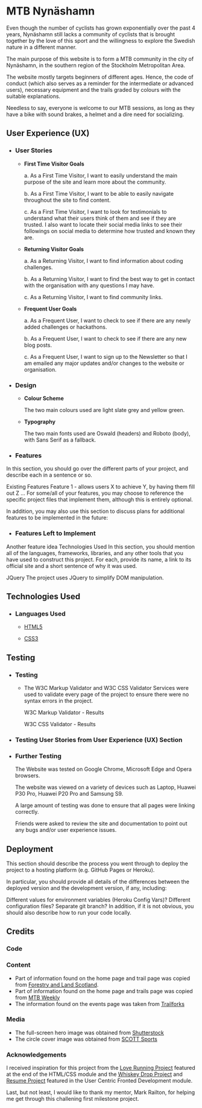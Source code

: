 # MTB Nynäshamn

Even though the number of cyclists has grown exponentially over the past 4 years, Nynäshamn still lacks a community of cyclists that is brought together by the love of this sport and the willingness to explore the Swedish nature in a different manner.

The main purpose of this website is to form a MTB community in the city of Nynäshamn, in the southern region of the Stockholm Metropolitan Area. 

The website mostly targets beginners of different ages. Hence, the code of conduct (which also serves as a reminder for the intermediate or advanced users), necessary equipment and the trails graded by colours with the suitable explanations. 

Needless to say, everyone is welcome to our MTB sessions, as long as they have a bike with sound brakes, a helmet and a dire need for socializing. 


## User Experience (UX)

* ### User Stories
    * **First Time Visitor Goals**

        a. As a First Time Visitor, I want to easily understand the main purpose of the site and learn more about the community.

        b. As a First Time Visitor, I want to be able to easily navigate throughout the site to find content.

        c. As a First Time Visitor, I want to look for testimonials to understand what their users think of them and see if they are trusted. I also want to locate their social media links to see their followings on social media to determine how trusted and known they are.

    * **Returning Visitor Goals**

        a. As a Returning Visitor, I want to find information about coding challenges.

        b. As a Returning Visitor, I want to find the best way to get in contact with the organisation with any questions I may have.

        c. As a Returning Visitor, I want to find community links.

    * **Frequent User Goals**

        a. As a Frequent User, I want to check to see if there are any newly added challenges or hackathons.

        b. As a Frequent User, I want to check to see if there are any new blog posts.

        c. As a Frequent User, I want to sign up to the Newsletter so that I am emailed any major updates and/or changes to the website or organisation.


* ### Design

    * **Colour Scheme**
        
        The two main colours used are light slate grey and yellow green.

    * **Typography**
        
        The two main fonts used are Oswald (headers) and Roboto (body), with Sans Serif as a fallback.


* ### Features
In this section, you should go over the different parts of your project, and describe each in a sentence or so.

Existing Features
Feature 1 - allows users X to achieve Y, by having them fill out Z
...
For some/all of your features, you may choose to reference the specific project files that implement them, although this is entirely optional.

In addition, you may also use this section to discuss plans for additional features to be implemented in the future:

* ### Features Left to Implement
Another feature idea
Technologies Used
In this section, you should mention all of the languages, frameworks, libraries, and any other tools that you have used to construct this project. For each, provide its name, a link to its official site and a short sentence of why it was used.

JQuery
The project uses JQuery to simplify DOM manipulation.

## Technologies Used

* ### Languages Used

    * [HTML5](https://en.wikipedia.org/wiki/HTML5)

    * [CSS3](https://en.wikipedia.org/wiki/CSS)

## Testing

* ### Testing

    * The W3C Markup Validator and W3C CSS Validator Services were used to validate every page of the project to ensure there were no syntax errors in the project.
    
        W3C Markup Validator - Results

        W3C CSS Validator - Results

* ### Testing User Stories from User Experience (UX) Section

* ### Further Testing

    The Website was tested on Google Chrome, Microsoft Edge and Opera browsers.

    The website was viewed on a variety of devices such as Laptop, Huawei P30 Pro, Huawei P20 Pro and Samsung S9.
    
    A large amount of testing was done to ensure that all pages were linking correctly.
    
    Friends were asked to review the site and documentation to point out any bugs and/or user experience issues.

## Deployment
This section should describe the process you went through to deploy the project to a hosting platform (e.g. GitHub Pages or Heroku).

In particular, you should provide all details of the differences between the deployed version and the development version, if any, including:

Different values for environment variables (Heroku Config Vars)?
Different configuration files?
Separate git branch?
In addition, if it is not obvious, you should also describe how to run your code locally.


## Credits

### Code


### Content

* Part of information found on the home page and trail page was copied from [Forestry and Land Scotland](https://forestryandland.gov.scot/visit/activities/mountain-biking).
* Part of information found on the home page and trails page was copied from [MTB Weekly](https://mtbweekly.com/how-to-find-mountain-biking-trails-for-beginners/)
* The information found on the events page was taken from [Trailforks](https://www.trailforks.com/region/nynashamn/)

### Media 

* The full-screen hero image was obtained from [Shutterstock](https://www.shutterstock.com/image-photo/sport-cyclist-on-bike-mountain-forest-743501650)
* The circle cover image was obtained from [SCOTT Sports](https://www.scott-sports.com/in/en/)

### Acknowledgements
I received inspiration for this project from the [Love Running Project](https://courses.codeinstitute.net/courses/course-v1:CodeInstitute+CF101+2017_T1/courseware/1f0ccaac7a3e43d895c1beae5363f46c/8b3e9adaef764e1d962a85668c799cdd/?activate_block_id=block-v1%3ACodeInstitute%2BCF101%2B2017_T1%2Btype%40sequential%2Bblock%408b3e9adaef764e1d962a85668c799cdd) featured at the end of the HTML/CSS module and the [Whiskey Drop Project](https://courses.codeinstitute.net/courses/course-v1:codeinstitute+FE+2017_T3/courseware/a4b90d17e5c94220a0f83f00ce7fa606/2aca2c94a518427495cc1b4bc641ccbf/?child=first) and [Resume Project](https://courses.codeinstitute.net/courses/course-v1:codeinstitute+FE+2017_T3/courseware/616289d66b5641a3808cc43e53842695/36e3366dbdaf40fd852994c51f9f8595/?activate_block_id=block-v1%3Acodeinstitute%2BFE%2B2017_T3%2Btype%40sequential%2Bblock%4036e3366dbdaf40fd852994c51f9f8595) featured in the User Centric Fronted Development module. 

Last, but not least, I would like to thank my mentor, Mark Railton, for helping me get through this challening first milestone project. 